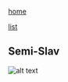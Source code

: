 [home](/zaliczeniowe1awww/)

[list](/zaliczeniowe1awww/list)

## Semi-Slav

![alt text](https://www.thechesswebsite.com/wp-content/uploads/2012/07/semi-slav-big.jpg "Semi-Slav")
